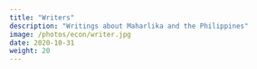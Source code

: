 ```yaml
---
title: "Writers"
description: "Writings about Maharlika and the Philippines"
image: /photos/econ/writer.jpg
date: 2020-10-31
weight: 20
---
```

